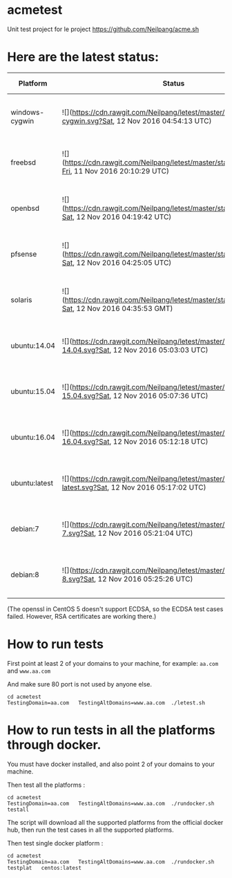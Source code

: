 # acmetest
Unit test project for le project https://github.com/Neilpang/acme.sh



# Here are the latest status:

| Platform | Status| Last Run Time| Comments|
-----------|-------|--------------|---------|
|windows-cygwin| ![](https://cdn.rawgit.com/Neilpang/letest/master/status/windows-cygwin.svg?Sat, 12 Nov 2016 04:54:13 UTC)| Sat, 12 Nov 2016 04:54:13 UTC| Passed |
|freebsd| ![](https://cdn.rawgit.com/Neilpang/letest/master/status/freebsd.svg?Fri, 11 Nov 2016 20:10:29 UTC)| Fri, 11 Nov 2016 20:10:29 UTC| Passed |
|openbsd| ![](https://cdn.rawgit.com/Neilpang/letest/master/status/openbsd.svg?Sat, 12 Nov 2016 04:19:42 UTC)| Sat, 12 Nov 2016 04:19:42 UTC| Passed |
|pfsense| ![](https://cdn.rawgit.com/Neilpang/letest/master/status/pfsense.svg?Sat, 12 Nov 2016 04:25:05 UTC)| Sat, 12 Nov 2016 04:25:05 UTC| Passed |
|solaris| ![](https://cdn.rawgit.com/Neilpang/letest/master/status/solaris.svg?Sat, 12 Nov 2016 04:35:53 GMT)| Sat, 12 Nov 2016 04:35:53 GMT| Passed |
|ubuntu:14.04| ![](https://cdn.rawgit.com/Neilpang/letest/master/status/ubuntu-14.04.svg?Sat, 12 Nov 2016 05:03:03 UTC)| Sat, 12 Nov 2016 05:03:03 UTC| Passed |
|ubuntu:15.04| ![](https://cdn.rawgit.com/Neilpang/letest/master/status/ubuntu-15.04.svg?Sat, 12 Nov 2016 05:07:36 UTC)| Sat, 12 Nov 2016 05:07:36 UTC| Passed |
|ubuntu:16.04| ![](https://cdn.rawgit.com/Neilpang/letest/master/status/ubuntu-16.04.svg?Sat, 12 Nov 2016 05:12:18 UTC)| Sat, 12 Nov 2016 05:12:18 UTC| Passed |
|ubuntu:latest| ![](https://cdn.rawgit.com/Neilpang/letest/master/status/ubuntu-latest.svg?Sat, 12 Nov 2016 05:17:02 UTC)| Sat, 12 Nov 2016 05:17:02 UTC| Passed |
|debian:7| ![](https://cdn.rawgit.com/Neilpang/letest/master/status/debian-7.svg?Sat, 12 Nov 2016 05:21:04 UTC)| Sat, 12 Nov 2016 05:21:04 UTC| Passed |
|debian:8| ![](https://cdn.rawgit.com/Neilpang/letest/master/status/debian-8.svg?Sat, 12 Nov 2016 05:25:26 UTC)| Sat, 12 Nov 2016 05:25:26 UTC| Passed |
(The openssl in CentOS 5 doesn't support ECDSA, so the ECDSA test cases failed. However, RSA certificates are working there.)

# How to run tests

First point at least 2 of your domains to your machine, 
for example: `aa.com` and `www.aa.com`

And make sure 80 port is not used by anyone else.

```
cd acmetest
TestingDomain=aa.com   TestingAltDomains=www.aa.com  ./letest.sh
```

# How to run tests in all the platforms through docker.

You must have docker installed, and also point 2 of your domains to your machine.

Then test all the platforms :

```
cd acmetest
TestingDomain=aa.com   TestingAltDomains=www.aa.com  ./rundocker.sh  testall
```

The script will download all the supported platforms from the official docker hub, then run the test cases in all the supported platforms.

Then test single docker platform :

```
cd acmetest
TestingDomain=aa.com   TestingAltDomains=www.aa.com  ./rundocker.sh  testplat   centos:latest
```









